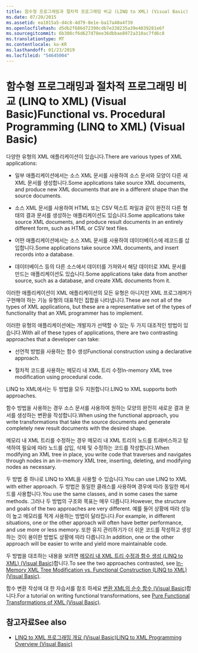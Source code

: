 ```yaml
---
title: 함수형 프로그래밍과 절차적 프로그래밍 비교 (LINQ to XML) (Visual Basic)
ms.date: 07/20/2015
ms.assetid: ea1015a5-d4c8-4d79-8e1e-ba17a40a4f39
ms.openlocfilehash: d5db2f686d72390cdb7e338235a39e4039281e6f
ms.sourcegitcommit: 6b308cf6d627d78ee36dbbae8972a310ac7fd6c8
ms.translationtype: MT
ms.contentlocale: ko-KR
ms.lasthandoff: 01/23/2019
ms.locfileid: "54645004"
---
```

# <a name="functional-vs-procedural-programming-linq-to-xml-visual-basic"></a><span data-ttu-id="6e945-102">함수형 프로그래밍과 절차적 프로그래밍 비교 (LINQ to XML) (Visual Basic)</span><span class="sxs-lookup"><span data-stu-id="6e945-102">Functional vs. Procedural Programming (LINQ to XML) (Visual Basic)</span></span>
<span data-ttu-id="6e945-103">다양한 유형의 XML 애플리케이션이 있습니다.</span><span class="sxs-lookup"><span data-stu-id="6e945-103">There are various types of XML applications:</span></span>  
  
-   <span data-ttu-id="6e945-104">일부 애플리케이션에서는 소스 XML 문서를 사용하여 소스 문서와 모양이 다른 새 XML 문서를 생성합니다.</span><span class="sxs-lookup"><span data-stu-id="6e945-104">Some applications take source XML documents, and produce new XML documents that are in a different shape than the source documents.</span></span>  
  
-   <span data-ttu-id="6e945-105">소스 XML 문서를 사용하여 HTML 또는 CSV 텍스트 파일과 같이 완전히 다른 형태의 결과 문서를 생성하는 애플리케이션도 있습니다.</span><span class="sxs-lookup"><span data-stu-id="6e945-105">Some applications take source XML documents, and produce result documents in an entirely different form, such as HTML or CSV text files.</span></span>  
  
-   <span data-ttu-id="6e945-106">어떤 애플리케이션에서는 소스 XML 문서를 사용하여 데이터베이스에 레코드를 삽입합니다.</span><span class="sxs-lookup"><span data-stu-id="6e945-106">Some applications take source XML documents, and insert records into a database.</span></span>  
  
-   <span data-ttu-id="6e945-107">데이터베이스 등의 다른 소스에서 데이터를 가져와서 해당 데이터로 XML 문서를 만드는 애플리케이션도 있습니다.</span><span class="sxs-lookup"><span data-stu-id="6e945-107">Some applications take data from another source, such as a database, and create XML documents from it.</span></span>  
  
 <span data-ttu-id="6e945-108">이러한 애플리케이션이 XML 애플리케이션의 모든 유형은 아니지만 XML 프로그래머가 구현해야 하는 기능 유형의 대표적인 집합을 나타냅니다.</span><span class="sxs-lookup"><span data-stu-id="6e945-108">These are not all of the types of XML applications, but these are a representative set of the types of functionality that an XML programmer has to implement.</span></span>  
  
 <span data-ttu-id="6e945-109">이러한 유형의 애플리케이션에는 개발자가 선택할 수 있는 두 가지 대조적인 방법이 있습니다.</span><span class="sxs-lookup"><span data-stu-id="6e945-109">With all of these types of applications, there are two contrasting approaches that a developer can take:</span></span>  
  
-   <span data-ttu-id="6e945-110">선언적 방법을 사용하는 함수 생성</span><span class="sxs-lookup"><span data-stu-id="6e945-110">Functional construction using a declarative approach.</span></span>  
  
-   <span data-ttu-id="6e945-111">절차적 코드를 사용하는 메모리 내 XML 트리 수정</span><span class="sxs-lookup"><span data-stu-id="6e945-111">In-memory XML tree modification using procedural code.</span></span>  
  
 <span data-ttu-id="6e945-112">LINQ to XML에서는 두 방법을 모두 지원합니다.</span><span class="sxs-lookup"><span data-stu-id="6e945-112">LINQ to XML supports both approaches.</span></span>  
  
 <span data-ttu-id="6e945-113">함수 방법을 사용하는 경우 소스 문서를 사용하여 원하는 모양의 완전히 새로운 결과 문서를 생성하는 변환을 작성합니다.</span><span class="sxs-lookup"><span data-stu-id="6e945-113">When using the functional approach, you write transformations that take the source documents and generate completely new result documents with the desired shape.</span></span>  
  
 <span data-ttu-id="6e945-114">메모리 내 XML 트리를 수정하는 경우 메모리 내 XML 트리의 노드를 트래버스하고 탐색하여 필요에 따라 노드를 삽입, 삭제 및 수정하는 코드를 작성합니다.</span><span class="sxs-lookup"><span data-stu-id="6e945-114">When modifying an XML tree in place, you write code that traverses and navigates through nodes in an in-memory XML tree, inserting, deleting, and modifying nodes as necessary.</span></span>  
  
 <span data-ttu-id="6e945-115">두 방법 중 하나로 LINQ to XML을 사용할 수 있습니다.</span><span class="sxs-lookup"><span data-stu-id="6e945-115">You can use LINQ to XML with either approach.</span></span> <span data-ttu-id="6e945-116">두 방법은 동일한 클래스를 사용하며 경우에 따라 동일한 메서드를 사용합니다.</span><span class="sxs-lookup"><span data-stu-id="6e945-116">You use the same classes, and in some cases the same methods.</span></span> <span data-ttu-id="6e945-117">그러나 두 방법의 구조와 목표는 매우 다릅니다.</span><span class="sxs-lookup"><span data-stu-id="6e945-117">However, the structure and goals of the two approaches are very different.</span></span> <span data-ttu-id="6e945-118">예를 들어 상황에 따라 성능이 높고 메모리를 적게 사용하는 방법이 달라집니다.</span><span class="sxs-lookup"><span data-stu-id="6e945-118">For example, in different situations, one or the other approach will often have better performance, and use more or less memory.</span></span> <span data-ttu-id="6e945-119">또한 유지 관리하기가 더 쉬운 코드를 작성하고 생성하는 것이 용이한 방법도 상황에 따라 다릅니다.</span><span class="sxs-lookup"><span data-stu-id="6e945-119">In addition, one or the other approach will be easier to write and yield more maintainable code.</span></span>  
  
 <span data-ttu-id="6e945-120">두 방법을 대조하는 내용을 보려면 [메모리 내 XML 트리 수정과 함수 생성 (LINQ to XML) (Visual Basic)](../../../../visual-basic/programming-guide/concepts/linq/in-memory-xml-tree-modification-vs-functional-construction.md)합니다.</span><span class="sxs-lookup"><span data-stu-id="6e945-120">To see the two approaches contrasted, see [In-Memory XML Tree Modification vs. Functional Construction (LINQ to XML) (Visual Basic)](../../../../visual-basic/programming-guide/concepts/linq/in-memory-xml-tree-modification-vs-functional-construction.md).</span></span>  
  
 <span data-ttu-id="6e945-121">함수 변환 작성에 대 한 자습서를 참조 하세요 [변환 XML의 순수 함수 (Visual Basic)](../../../../visual-basic/programming-guide/concepts/linq/pure-functional-transformations-of-xml.md)합니다.</span><span class="sxs-lookup"><span data-stu-id="6e945-121">For a tutorial on writing functional transformations, see [Pure Functional Transformations of XML (Visual Basic)](../../../../visual-basic/programming-guide/concepts/linq/pure-functional-transformations-of-xml.md).</span></span>  
  
## <a name="see-also"></a><span data-ttu-id="6e945-122">참고자료</span><span class="sxs-lookup"><span data-stu-id="6e945-122">See also</span></span>
- [<span data-ttu-id="6e945-123">LINQ to XML 프로그래밍 개요 (Visual Basic)</span><span class="sxs-lookup"><span data-stu-id="6e945-123">LINQ to XML Programming Overview (Visual Basic)</span></span>](../../../../visual-basic/programming-guide/concepts/linq/linq-to-xml-programming-overview.md)
